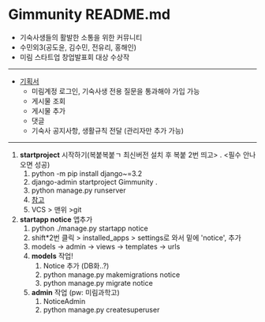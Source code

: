 # Gimmunity README.md
- 기숙사생들의 활발한 소통을 위한 커뮤니티
- 수민외3(공도윤, 김수민, 전유리, 홍해인)
- 미림 스타트업 창업발표회 대상 수상작
- ---
- [기획서](https://bit.ly/3Tq5i80)
  - 미림계정 로그인, 기숙사생 전용 질문을 통과해야 가입 가능
  - 게시물 조회
  - 게시물 추가
  - 댓글
  - 기숙사 공지사항, 생활규칙 전달 (관리자만 추가 가능)
-----
1. **startproject** 시작하기(복붙복붙ㄱ 최신버전 설치 후 복붙  2번 띄고> . <필수 안나오면 성공)
   1. python -m pip install django~=3.2
   2. django-admin startproject Gimmunity .
   3. python manage.py runserver
   4. [참고](https://dog-sugar-f98.notion.site/django-47dc37c1206441b8892350f722bdd376)
   5. VCS > 맨위 >git
2. **startapp notice** 앱추가
   1. python ./manage.py startapp notice
   2. shift*2번 클릭 > installed_apps > settings로 와서 밑에 'notice', 추가
   3. models -> admin -> views -> templates -> urls
   4. **models** 작업!
      1. Notice 추가 (DB화..?)
      2. python manage.py makemigrations notice
      3. python manage.py migrate notice
   5. **admin** 작업 (pw: 미림과학고)
      1. NoticeAdmin
      2. python manage.py createsuperuser